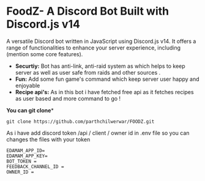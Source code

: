 
# FoodZ- A Discord Bot Built with Discord.js v14

A versatile Discord bot written in JavaScript using Discord.js v14. It offers a range of functionalities to enhance your server experience, including (mention some core features).


* **Securtiy:** Bot has anti-link, anti-raid system as which helps to keep server as well as user safe from raids and other sources .
* **Fun:** Add some fun game's command which keep server user happy and enjoyable 
* **Recipe api's:** As in this bot i have fetched free api as it fetches recipes as user based and more command to go !
  
**You can git clone***
  
``` git clone https://github.com/parthchilwerwar/FOODZ.git ```


As i have add  discord token /api / client / owner id  in .env file so you can changes the files with your token 

```
EDAMAM_APP_ID= 
EDAMAM_APP_KEY= 
BOT_TOKEN = 
FEEDBACK_CHANNEL_ID = 
OWNER_ID = 
```

